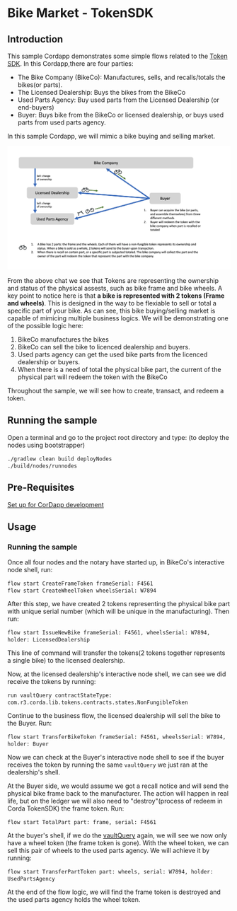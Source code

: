 # Bike Market - TokenSDK


## Introduction 
This sample Cordapp demonstrates some simple flows related to the [Token SDK](https://github.com/corda/token-sdk). In this Cordapp,there are four parties: 
- The Bike Company (BikeCo): Manufactures, sells, and recalls/totals the bikes(or parts). 
- The Licensed Dealership: Buys the bikes from the BikeCo
- Used Parts Agency: Buy used parts from the Licensed Dealership (or end-buyers)
- Buyer: Buys bike from the BikeCo or licensed dealership, or buys used parts from used parts agency. 

In this sample Cordapp, we will mimic a bike buying and selling market. 

![alt text](./diagram/pic1.png)

From the above chat we see that Tokens are representing the ownership and status of the physical assests, such as bike frame and bike wheels. A key point to notice here is that **a bike is represented with 2 tokens (Frame and wheels)**. This is designed in the way to be flexiable to sell or total a specific part of your bike. As can see, this bike buying/selling market is capable of mimicing multiple business logics. We will be demonstrating one of the possible logic here:
1. BikeCo manufactures the bikes
2. BikeCo can sell the bike to licenced dealership and buyers. 
3. Used parts agency can get the used bike parts from the licenced dealership or buyers. 
4. When there is a need of total the physical bike part, the current of the physical part will redeem the token with the BikeCo

Throughout the sample, we will see how to create, transact, and redeem a token. 

## Running the sample
Open a terminal and go to the project root directory and type: (to deploy the nodes using bootstrapper)
```
./gradlew clean build deployNodes
./build/nodes/runnodes
```

## Pre-Requisites
[Set up for CorDapp development](https://docs.r3.com/en/platform/corda/4.9/community/getting-set-up.html)

## Usage
### Running the sample

Once all four nodes and the notary have started up, in BikeCo's interactive node shell, run: 
```
flow start CreateFrameToken frameSerial: F4561
flow start CreateWheelToken wheelsSerial: W7894 
```
After this step, we have created 2 tokens representing the physical bike part with unique serial number (which will be unique in the manufacturing). 
Then run:
```
flow start IssueNewBike frameSerial: F4561, wheelsSerial: W7894, holder: LicensedDealership
```
This line of command will transfer the tokens(2 tokens together represents a single bike) to the licensed dealership. 

Now, at the licensed dealership's interactive node shell, we can see we did receive the tokens by running: 
```
run vaultQuery contractStateType: com.r3.corda.lib.tokens.contracts.states.NonFungibleToken
```
Continue to the business flow, the licensed dealership will sell the bike to the Buyer. Run: 
```
flow start TransferBikeToken frameSerial: F4561, wheelsSerial: W7894, holder: Buyer
```

Now we can check at the Buyer's interactive node shell to see if the buyer receives the token by running the same `vaultQuery` we just ran at the dealership's shell. 

At the Buyer side, we would assume we got a recall notice and will send the physical bike frame back to the manufacturer. The action will happen in real life, but on the ledger we will also need to "destroy"(process of redeem in Corda TokenSDK) the frame token. Run:
```
flow start TotalPart part: frame, serial: F4561
```
At the buyer's shell, if we do the [vaultQuery](https://docs.r3.com/en/platform/corda/4.9/community/api-vault-query.html) again, we will see we now only have a wheel token (the frame token is gone). With the wheel token, we can sell this pair of wheels to the used parts agency. We will achieve it by running: 
```
flow start TransferPartToken part: wheels, serial: W7894, holder: UsedPartsAgency
```
At the end of the flow logic, we will find the frame token is destroyed and the used parts agency holds the wheel token. 





